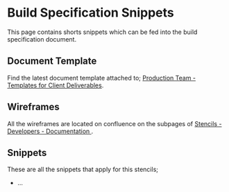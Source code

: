 Build Specification Snippets
=================

This page contains shorts snippets which can be fed into the build specification document.

## Document Template
Find the latest document template attached to; [Production Team - Templates for Client Deliverables](https://confluence.cbr.au.funnelback.com/display/PNS/Production+Team+-+Templates+for+Client+Deliverables).

## Wireframes
All the wireframes are located on confluence on the subpages of [Stencils - Developers - Documentation ](https://confluence.cbr.au.funnelback.com/display/STEN/Stencils+-+Developers+-+Documentation).

## Snippets
These are all the snippets that apply for this stencils;
* ...
